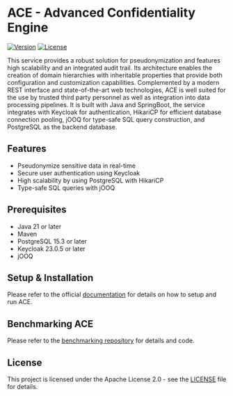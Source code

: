 # ACE - Advanced Confidentiality Engine

[![Version](https://img.shields.io/badge/version-v0.53.0--BETA-green)](https://github.com/TrustDeck/ace/releases/tag/v0.53.0-BETA)
[![License](https://img.shields.io/badge/License-Apache_2.0-green)](https://github.com/TrustDeck/ace/blob/main/LICENSE)

This service provides a robust solution for pseudonymization and features high scalability and an integrated audit trail. Its architecture enables the creation of domain hierarchies with inheritable properties that provide both configuration and customization capabilities. Complemented by a modern REST interface and state-of-the-art web technologies, ACE is well suited for the use by trusted third party personnel as well as integration into data processing pipelines. It is built with Java and SpringBoot, the service integrates with Keycloak for authentication, HikariCP for efficient database connection pooling, jOOQ for type-safe SQL query construction, and PostgreSQL as the backend database.

## Features

- Pseudonymize sensitive data in real-time
- Secure user authentication using Keycloak
- High scalability by using PostgreSQL with HikariCP
- Type-safe SQL queries with jOOQ

## Prerequisites

- Java 21 or later
- Maven
- PostgreSQL 15.3 or later
- Keycloak 23.0.5 or later
- jOOQ

## Setup & Installation

Please refer to the official [documentation](https://github.com/TrustDeck/ace-docs) for details on how to setup and run ACE.

## Benchmarking ACE

Please refer to the [benchmarking repository](https://github.com/TrustDeck/ace-benchmark) for details and code.

## License

This project is licensed under the Apache License 2.0 - see the [LICENSE](LICENSE) file for details.
